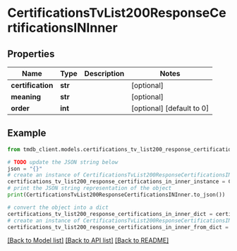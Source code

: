 # CertificationsTvList200ResponseCertificationsINInner


## Properties

Name | Type | Description | Notes
------------ | ------------- | ------------- | -------------
**certification** | **str** |  | [optional] 
**meaning** | **str** |  | [optional] 
**order** | **int** |  | [optional] [default to 0]

## Example

```python
from tmdb_client.models.certifications_tv_list200_response_certifications_in_inner import CertificationsTvList200ResponseCertificationsINInner

# TODO update the JSON string below
json = "{}"
# create an instance of CertificationsTvList200ResponseCertificationsINInner from a JSON string
certifications_tv_list200_response_certifications_in_inner_instance = CertificationsTvList200ResponseCertificationsINInner.from_json(json)
# print the JSON string representation of the object
print(CertificationsTvList200ResponseCertificationsINInner.to_json())

# convert the object into a dict
certifications_tv_list200_response_certifications_in_inner_dict = certifications_tv_list200_response_certifications_in_inner_instance.to_dict()
# create an instance of CertificationsTvList200ResponseCertificationsINInner from a dict
certifications_tv_list200_response_certifications_in_inner_from_dict = CertificationsTvList200ResponseCertificationsINInner.from_dict(certifications_tv_list200_response_certifications_in_inner_dict)
```
[[Back to Model list]](../README.md#documentation-for-models) [[Back to API list]](../README.md#documentation-for-api-endpoints) [[Back to README]](../README.md)


